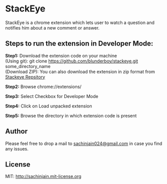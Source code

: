 StackEye
==========

StackEye is a chrome extension which lets user to watch a question and notifies him about a new comment or answer.

Steps to run the extension in Developer Mode:
----------------------

<strong>Step1:</strong> Download the extension code on your machine <br/>
(Using git): git clone https://github.com/blunderboy/stackeye.git some_directory_name <br/>
(Download ZIP): You can also download the extension in zip format from  [Stackeye Repsitory](https://github.com/blunderboy/stackeye)

<strong>Step2:</strong> Browse chrome://extensions/

<strong>Step3:</strong> Select Checkbox for Developer Mode

<strong>Step4:</strong> Click on Load unpacked extension

<strong>Step5:</strong> Browse the directory in which extension code is present

Author
------------------------------

Please feel free to drop a mail to sachinjain024@gmail.com in case you find any issues.


License
----------------------

MIT: http://sachinjain.mit-license.org
